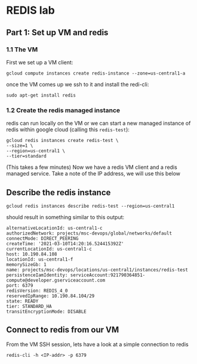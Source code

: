 # REDIS lab

## Part 1: Set up VM and redis

### 1.1 The VM
First we set up a VM client:

```
gcloud compute instances create redis-instance --zone=us-central1-a
```

once the VM comes up we ssh to it and install the redi-cli:

```
sudo apt-get install redis
```

### 1.2 Create the redis managed instance

redis can run locally on the VM or we can start a new managed instance of redis within google cloud (calling this ``redis-test``):

```
gcloud redis instances create redis-test \
--size=1 \
--region=us-central1 \
--tier=standard
```

(This takes a few minutes)
Now we have a redis VM client and a redis managed service. Take a note of the IP address, we will use this below

## Describe the redis instance

```
gcloud redis instances describe redis-test --region=us-central1
```

should result in something similar to this output:

```
alternativeLocationId: us-central1-c
authorizedNetwork: projects/msc-devops/global/networks/default
connectMode: DIRECT_PEERING
createTime: '2021-03-10T14:20:16.524415392Z'
currentLocationId: us-central1-c
host: 10.190.84.108
locationId: us-central1-f
memorySizeGb: 1
name: projects/msc-devops/locations/us-central1/instances/redis-test
persistenceIamIdentity: serviceAccount:921790364851-compute@developer.gserviceaccount.com
port: 6379
redisVersion: REDIS_4_0
reservedIpRange: 10.190.84.104/29
state: READY
tier: STANDARD_HA
transitEncryptionMode: DISABLE
```

## Connect to redis from our VM

From the VM SSH session, lets have a look at a simple connection to redis

```
redis-cli -h <IP-addr> -p 6379
```
